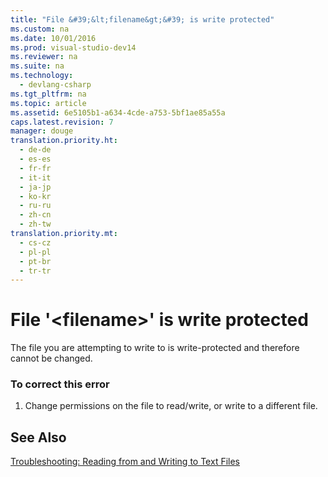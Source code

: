 ```yaml
---
title: "File &#39;&lt;filename&gt;&#39; is write protected"
ms.custom: na
ms.date: 10/01/2016
ms.prod: visual-studio-dev14
ms.reviewer: na
ms.suite: na
ms.technology: 
  - devlang-csharp
ms.tgt_pltfrm: na
ms.topic: article
ms.assetid: 6e5105b1-a634-4cde-a753-5bf1ae85a55a
caps.latest.revision: 7
manager: douge
translation.priority.ht: 
  - de-de
  - es-es
  - fr-fr
  - it-it
  - ja-jp
  - ko-kr
  - ru-ru
  - zh-cn
  - zh-tw
translation.priority.mt: 
  - cs-cz
  - pl-pl
  - pt-br
  - tr-tr
---
```

# File &#39;&lt;filename&gt;&#39; is write protected
The file you are attempting to write to is write-protected and therefore cannot be changed.  
  
### To correct this error  
  
1.  Change permissions on the file to read/write, or write to a different file.  
  
## See Also  
 [Troubleshooting: Reading from and Writing to Text Files](../Topic/Troubleshooting:%20Reading%20from%20and%20Writing%20to%20Text%20Files%20\(Visual%20Basic\).md)